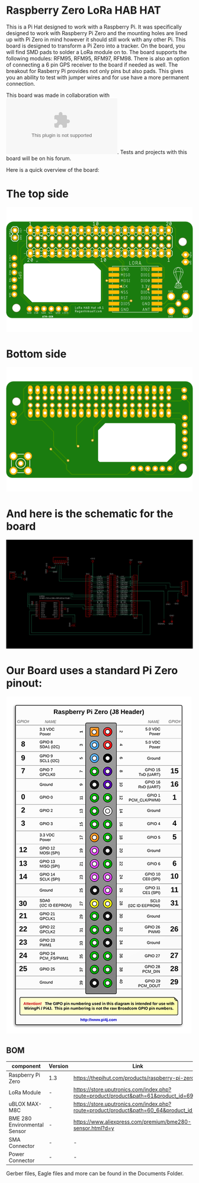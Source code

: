# Raspberry Zero LoRa HAB HAT
This is a Pi Hat designed to work with a Raspberry Pi. It was specifically designed to work with Raspberry Pi Zero and the mounting holes are lined up with Pi Zero in mind however it should still work with any other Pi. This board is designed to transform a Pi Zero into a tracker. On the board, you will find SMD pads to solder a LoRa module on to. The board supports the following modules: RFM95, RFM95, RFM97, RFM98. There is also an option of connecting a 6 pin GPS receiver to the board if needed as well. The breakout for Rasberry Pi provides not only pins but also pads. This gives you an ability to test with jumper wires and for use have a more permanent connection.

This board was made in collaboration with ![Reganhimself](reganhimself.com). Tests and projects with this board will be on his forum.  

Here is a quick overview of the board:

# The top side
![pic.png](Documents/HatTop.png)  

# Bottom side
![pic.png](Documents/HatBottom.png)  

# And here is the schematic for the board
![pic.png](Documents/Schematic.png)  

# Our Board uses a standard Pi Zero pinout:
![pic.png](Utill/Zero-Pinout.png)


## BOM

| component  | Version  | Link  | Notes |
|---|---|---|---|
| Raspberry Pi Zero  | 1.3  | https://thepihut.com/products/raspberry-pi-zero |   |
| LoRa Module  | -  | https://store.uputronics.com/index.php?route=product/product&path=61&product_id=69  | (434MHz)  |
| uBLOX MAX-M8C  | -  | https://store.uputronics.com/index.php?route=product/product&path=60_64&product_id=72  | Chip Antenna |
| BME 280 Environmental Sensor   | -  | https://www.aliexpress.com/premium/bme280-sensor.html?d=y | optional |
| SMA Connector | - | - | - |
| Power Connector | - | - | - |

Gerber files, Eagle files and more can be found in the Documents Folder. 

